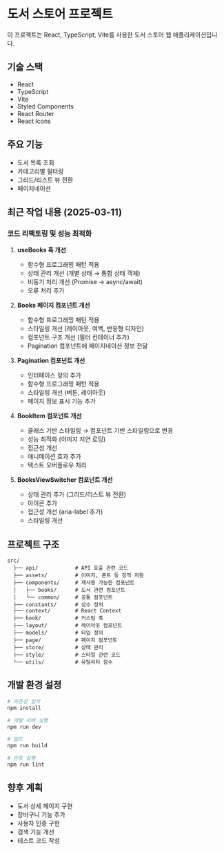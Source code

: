 # 도서 스토어 프로젝트

이 프로젝트는 React, TypeScript, Vite를 사용한 도서 스토어 웹 애플리케이션입니다.

## 기술 스택

- React
- TypeScript
- Vite
- Styled Components
- React Router
- React Icons

## 주요 기능

- 도서 목록 조회
- 카테고리별 필터링
- 그리드/리스트 뷰 전환
- 페이지네이션

## 최근 작업 내용 (2025-03-11)

### 코드 리팩토링 및 성능 최적화

1. **useBooks 훅 개선**
   - 함수형 프로그래밍 패턴 적용
   - 상태 관리 개선 (개별 상태 → 통합 상태 객체)
   - 비동기 처리 개선 (Promise → async/await)
   - 오류 처리 추가

2. **Books 페이지 컴포넌트 개선**
   - 함수형 프로그래밍 패턴 적용
   - 스타일링 개선 (레이아웃, 여백, 반응형 디자인)
   - 컴포넌트 구조 개선 (필터 컨테이너 추가)
   - Pagination 컴포넌트에 페이지네이션 정보 전달

3. **Pagination 컴포넌트 개선**
   - 인터페이스 정의 추가
   - 함수형 프로그래밍 패턴 적용
   - 스타일링 개선 (버튼, 레이아웃)
   - 페이지 정보 표시 기능 추가

4. **BookItem 컴포넌트 개선**
   - 클래스 기반 스타일링 → 컴포넌트 기반 스타일링으로 변경
   - 성능 최적화 (이미지 지연 로딩)
   - 접근성 개선
   - 애니메이션 효과 추가
   - 텍스트 오버플로우 처리

5. **BooksViewSwitcher 컴포넌트 개선**
   - 상태 관리 추가 (그리드/리스트 뷰 전환)
   - 아이콘 추가
   - 접근성 개선 (aria-label 추가)
   - 스타일링 개선

## 프로젝트 구조

```
src/
  ├── api/            # API 호출 관련 코드
  ├── assets/         # 이미지, 폰트 등 정적 자원
  ├── components/     # 재사용 가능한 컴포넌트
  │   ├── books/      # 도서 관련 컴포넌트
  │   └── common/     # 공통 컴포넌트
  ├── constants/      # 상수 정의
  ├── context/        # React Context
  ├── hook/           # 커스텀 훅
  ├── layout/         # 레이아웃 컴포넌트
  ├── models/         # 타입 정의
  ├── page/           # 페이지 컴포넌트
  ├── store/          # 상태 관리
  ├── style/          # 스타일 관련 코드
  └── utils/          # 유틸리티 함수
```

## 개발 환경 설정

```bash
# 의존성 설치
npm install

# 개발 서버 실행
npm run dev

# 빌드
npm run build

# 린트 실행
npm run lint
```

## 향후 계획

- 도서 상세 페이지 구현
- 장바구니 기능 추가
- 사용자 인증 구현
- 검색 기능 개선
- 테스트 코드 작성
